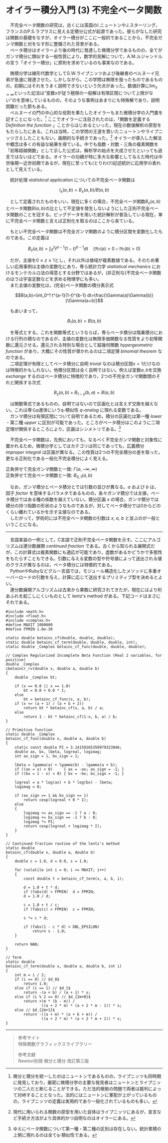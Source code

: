 # オイラー積分入門 (3) 不完全ベータ関数

　不完全ベータ関数の研究は，古くには英国のI.ニュートンやJ.スターリング，フランスのP.S.ラプラスに見える定積分公式が起源であった。彼らがなした研究は関数の基礎をなすが，オイラー積分がここに一般的であることから，不完全ガンマ関数と対をなす形に整備された背景がある。  
　ベータ積分はオイラーより後の時代に発達した微積分学であるものの，全てがガンマ積分に類似する一般性質により，数学的見解について，A.M.ルジャンドルの言う「オイラー積分」に原則を求めているのも事実なのである。  

　微積分学は線形代数学としてG.W.ライプニッツおよび後継者のベルヌーイ兄弟が急速に発達させた。しかしながら，この学問は無限を扱ったものであるものの，初期にはそれをうまく説明できないという欠点があった。数値計算に$\lim_{x \to \infty}$といった記法は“変数$x$が従う極限の一般解は有限区間について上限がない”のを意味しているものの，そのような事例はあまりにも特殊解であり，説明困難だった節もある。  
　ベルヌーイの門の中心的な役割を果たしたオイラーもまた微積分学の入門書を記すことになった。[^1] ここでオイラーに注目されたのは，「関数を定義する *Definition the function* 」ことからはじめるといった，現在の数値解析の原型をもたらしたにある。これは当時，この学問の王道を貫いたニュートンやライプニッツさえしたこともない，画期的な手続きであった。[^2] オイラーが導入した解法や概念は多くの有益な結果を得ている。中でも指数・対数・三角の複素関数を「初等超越関数」として示した公式は，解析学の始点を大成させたといっても過言ではないほどである。オイラーの功績が特に多大な影響として与えた時代は中世後期～近世初期であるが，現在に至っても(とりわけ)記述統計に応用学の表れとして見えている。  

　統計処理 *statistical application* についての不完全ベータ関数は  

$$I_x(a,b)=B_x(a,b)/B(a,b)$$  

　として定義されたものをいい，現在に多くの場合，不完全ベータ関数$B_x(a,b)$とベータ関数$B(a,b)$の比として不定値を発生しないようにした正則不完全ベータ関数のことを冠する。ビッグデータを用いた統計解析が普及している現在，単に不完全ベータ関数と言えば正則化を取るのはここから来ている。  

　もとい不完全ベータ関数は不完全ガンマ関数のように積分区間を変数化したものである。この定義は  

$$B_z(a,b)=\int_0^z t^{a-1}(1-t)^{b-1}dt\quad(\mathfrak{Re}(a)>0\,\cap\,\mathfrak{Re}(b)>0)$$  

　だが，主値を$0\le z\le 1$とし，それ以外は値域が複素数値である。そのため著しい応用事例は主値の変数化にあり，専ら統計力学 *statistical mechanics* におけるモンテカルロ法の得意とする分野ではあるが，(非正則な)不完全ベータ関数のほうは宇宙定数などを求める物理学にも多い。  
　また主値の変数化は，(完全)ベータ関数の積分表示式  

$$B(a,b)=\int_0^1 t^{a-1}(1-t)^{b-1} dt=\frac{\Gamma(a)\Gamma(b)}{\Gamma(a+b)}$$  

　もあいまって，  

$$B_1(a,b)=B(a,b)$$  

　を等式とする。これを関数等式というならば，専らベータ積分は階乗積分における行列の積なのであるが，主値の変数化は無限多価関数なる性質をより初等関数に還元させる。還元される特別な場合として超幾何関数 *hypergeometric function* があり，大概にその性質が導かれるのは二項定理 *binomial theorem* なのである。  
　二項定理が有限としてベータ積分に自明 *trivial* なのは積分区間$x=1$だけなのは特徴的かもしれない。他積分区間は全く自明ではない。例えば変数$a,b$を交換 *exchange* するのはベータ積分に特徴的であり，2つの不完全ガンマ関数間のそれと関係する次式  

$$B_z(a,b)+B_{1-z}(b,a)=B(a,b)$$  

　は関数等式であるものの，自明ではないので区画化とは言えず交換を越えない。これは専らp進体にいうq-類似性 *q-analog* に現れる変数である。  
　ガンマ積分は有限区間について自明であるため，積分の区画化は第一種 *lower* ・第二種 *upper* に区別が可能であった。ところがベータ積分はこのように二項定理が関係するところにより，区画はシンメトリである。[^3]  

　不完全ベータ関数は，先例においても，なるべく不完全ガンマ関数と対象性に置かれるため，微積分学としてはカテゴリは同じであっても，広義積分 *improper integral* は区画が異なる。この性質は2つの不完全積分の差を取った，更なる正則化である一般化不完全積分によく見える。  

正負併せて完全ガンマ関数と一致: $\Gamma(a, -\infty, \infty)$  
正負併せて完全ベータ関数と一致: $B_{0, 1}(a, b)$  

　なお，ガンマ積分とベータ積分とでは引数の並びが異なる。*a* および *b* は，因子 *factor* を意味するパラメタであるものの，各々ガンマ積分では主値，ベータ積分ではある種の係数を越えていない。積分区画 *x* の場合，ガンマ積分では積分の持つ指数の形状のようなものであるが，対してベータ積分では0からどのくらい離れているかを示す主値なのである。  
　したがって，学術的には不完全ベータ関数の引数は *x, a, b* と並ぶのが一般ということになる。

---

　言語実装の一例として，C言語で正則不完全ベータ関数を示す。ここにアルゴリズムは連分数展開 *continued fraction* である。古くから知られる展開式だが，この計算式は複素関数にも適応が可能であり，虚数があるかどうかで多態性をもたらすこともできる。引数に与える変数の型や符号値によって送出される値のクラスが異なるのは，ベータ積分には特徴的である。  
　PythonやRubyなどグルー言語では，モジュール構造化したメソッドに多重オーバーロードの引数を与え，計算に応じて送出するプリミティブ型を決めるとよい。  
　連分数展開アルゴリズムは古来から果敢に研究されてきたが，現在にはより桁あふれを起こしにくいものとして lentz's method がある。下記コードはまさにそれである。  

```
#include <math.h>
#include <float.h>
#include <complex.h>
#define MAXIT 1000000
#define FPMIN 1.0e-30

static double betainc_cf(double, double, double);
static double betainc_cf_term(double, double, double, int);
static double _Complex betainc_cf_func(double, double, double);

// Complex Regularized Incomplete Beta Function (Real 2 variables, for positive)
double _Complex
cbetaincr_rv(double x, double a, double b)
{
	double _Complex bt;

	if (x == 0.0 || x == 1.0)
		bt = 0.0 + 0.0 * I;
	else
		bt = betainc_cf_func(x, a, b);
	if (x <= (a + 1) / (a + b + 2))
		return bt * betainc_cf(x, a, b) / a;
	else
		return 1 - bt * betainc_cf(1-x, b, a) / b;
}

// Primitive function
static double _Complex
betainc_cf_func(double x, double a, double b)
{
	static const double PI = 3.14159265358979323846;
	double ax, bx, lbeta, logreal, logimag;
	int ax_sign = 1, bx_sign = 1;

	lbeta = lgamma(a) + lgamma(b) - lgamma(a + b);
	if ((ax = x) < 0)     { ax = -ax; ax_sign = -1; }
	if ((bx = 1 - x) < 0) { bx = -bx; bx_sign = -1; }
	
	logreal = a * log(ax) + b * log(bx) - lbeta;
	logimag = 0;
	
	if (ax_sign == 1 && bx_sign == 1)
		return cexp(logreal + 0 * I);
	else
	{
		logimag += ax_sign == -1 ? a : 0;
		logimag += bx_sign == -1 ? b : 0;
		logimag *= PI;
		return cexp(logreal + logimag * I);
	}
}

// Continued fraction routine of the lentz's method
static double
betainc_cf(double x, double a, double b)
{
	double c = 1.0, d = 0.0, s = 1.0;

	for (volatile int i = 0; i <= MAXIT; i++)
	{
		const double t = betainc_cf_term(x, a, b, i);

		d = 1.0 + t * d;
		if (fabs(d) < FPMIN)  d = FPMIN;
		d = 1.0 / d;

		c = 1.0 + t / c;
		if (fabs(c) < FPMIN)  c = FPMIN;

		s *= c * d;

		if (fabs(1 - c * d) < DBL_EPSILON)
			return s - 1.0;
	}

	return NAN;
}

// Term
static double
betainc_cf_term(double x, double a, double b, int i)
{
	int m = i / 2;
	if (i == 0) // $d_0$
		return 1.0;
	else if (i == 1) // $d_1$
		return -(a + b) / (a + 1) * x;
	else if (i % 2 == 0) // $d_{2m+0}$
		return +(m * (b - m)) /
		        ((a + 2 * m) * (a + 2 * m - 1)) * x;
	else // $d_{2m+1}$
		return -((a + m) * (a + b + m)) /
		        ((a + 2 * m) * (a + 2 * m + 1)) * x;
}
```

---

> 参考サイト  
> 特殊関数グラフィックスライブラリー  
>  
> 参考文献  
> Newton別冊 微分と積分 改訂第三版  


[^1]: 微分と積分を統一したのはニュートンであるものの，ライプニッツも同時期に発見しており，厳密に微積分学の主要な発見者はニュートンとライプニッツの二人だと断じることができる。ただ法的根拠の問題で両者は裁判によって対峙することとなった。法的にはニュートンに軍配が上がっているものの，ライプニッツの定義は実用的であり一般化されているものも多い。  
[^2]: 現代に用いられる関数の原型を用いた自体はライプニッツにあるが，宣言など手続き方法がより具体的かつ自明なのはオイラーにある。  
[^3]: ゆえにベータ関数について第一種・第二種の区別は存在しない。統計累積の上側に現れるのは全てq-類似性である。  
